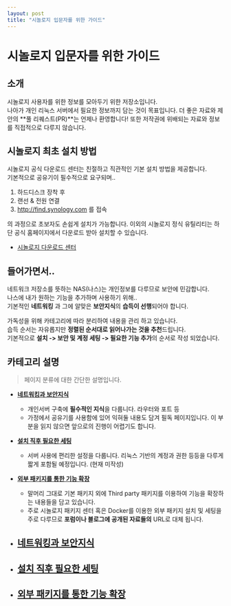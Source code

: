 ```yaml
---
layout: post
title: "시놀로지 입문자를 위한 가이드"
---
```


# 시놀로지 입문자를 위한 가이드

## 소개
시놀로지 사용자를 위한 정보를 모아두기 위한 저장소입니다.  
나아가 개인 리눅스 서버에서 필요한 정보까지 담는 것이 목표입니다.
더 좋은 자료와 제안의 **풀 리퀘스트(PR)**는 언제나 환영합니다!
또한 저작권에 위배되는 자료와 정보를 직접적으로 다루지 않습니다.  

## 시놀로지 최초 설치 방법
 시놀로지 공식 다운로드 센터는 친절하고 직관적인 기본 설치 방법을 제공합니다.  
 기본적으로 공유기이 필수적으로 요구되며..   
 1. 하드디스크 장착 후 
 2. 랜선 & 전원 연결
 3. <http://find.synology.com> 를 접속

 의 과정으로 초보자도 손쉽게 설치가 가능합니다.
  이외의 시놀로지 정식 유틸리티는 하단 공식 홈페이지에서 다운로드 받아 설치할 수 있습니다.

- [시놀로지 다운로드 센터](https://www.synology.com/ko-kr/support/download)

## 들어가면서..
네트워크 저장소를 뜻하는 NAS(나스)는 개인정보를 다루므로 보안에 민감합니다.  
나스에 내가 원하는 기능을 추가하며 사용하기 위해..  
기본적인 **네트워킹** 과 그에 알맞은 **보안지식**의 **습득이 선행**되어야 합니다.

가독성을 위해 카테고리에 따라 분리하여 내용을 관리 하고 있습니다.  
습득 순서는 자유롭지만 **정렬된 순서대로 읽어나가는 것을 추천**드립니다.  
기본적으로 **설치 -> 보안 및 계정 세팅 -> 필요한 기능 추가**의 순서로 작성 되었습니다.

## 카테고리 설명
  > 페이지 분류에 대한 간단한 설명입니다.
  - [**네트워킹과 보안지식**](https://github.com/liante0904/synology-beginner-guide/blob/master/1-NETWORK.md)
    - 개인서버 구축에 **필수적인 지식**을 다룹니다. 라우터와 포트 등 
    - 가정에서 공유기를 사용함에 있어 익혀둘 내용도 담겨 필독 페이지입니다. 이 부분을 읽지 않으면 앞으로의 진행이 어렵기도 합니다.
  - [**설치 직후 필요한 세팅**](https://github.com/liante0904/synology-beginner-guide/blob/master/2-AFTER_SETUP.md)
    - 서버 사용에 편리한 설정을 다룹니다. 리눅스 기반의 계정과 권한 등등을 다루게 짧게 포함될 예정입니다. (현재 미작성)
  - [**외부 패키지를 통한 기능 확장**](https://github.com/liante0904/synology-beginner-guide/blob/master/3-LINUX_PACKAGE.md) 
    - 말머리 그대로 기본 패키지 외에 Third party 패키지를 이용하여 기능을 확장하는 내용들을 담고 있습니다. 
    - 주로 시놀로지 패키지 센터 혹은 Docker를 이용한 외부 패키지 설치 및 세팅을 주로 다루므로 **포럼이나 블로그에 공개된 자료들의** URL로 대체 됩니다.

- ## [네트워킹과 보안지식](https://github.com/liante0904/synology-beginner-guide/blob/master/1-NETWORK.md)
- ## [설치 직후 필요한 세팅](https://github.com/liante0904/synology-beginner-guide/blob/master/2-AFTER_SETUP.md)
- ## [외부 패키지를 통한 기능 확장](https://github.com/liante0904/synology-beginner-guide/blob/master/3-LINUX_PACKAGE.md)
